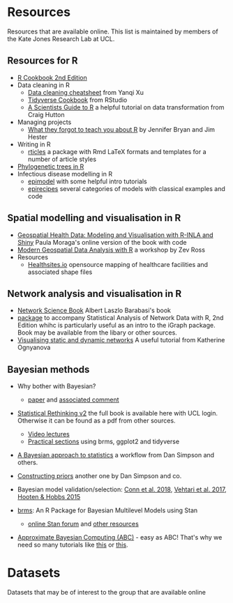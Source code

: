 # Resources
Resources that are available online. This list is maintained by members of the Kate Jones Research Lab at UCL.

## Resources for R

* [R Cookbook 2nd Edition](https://rc2e.com/)
* Data cleaning in R
  * [Data cleaning cheatsheet](https://www.yanqixu.com/My_R_Cheatsheet/data_cleaning_cheatsheet.html) from Yanqi Xu
  * [Tidyverse Cookbook](https://rstudio-education.github.io/tidyverse-cookbook/) from RStudio
  * [A Scientists Guide to R](https://craig.rbind.io/post/2019-12-30-asgr-2-1-data-transformation-part-1/) a helpful tutorial on data transformation from Craig Hutton
* Managing projects
  * [What they forgot to teach you about R](https://rstats.wtf/index.html) by Jennifer Bryan and Jim Hester
* Writing in R
  * [rticles](https://github.com/rstudio/rticles) a package with Rmd LaTeX formats and templates for a number of article styles
* [Phylogenetic trees in R](https://github.com/ArtPoon/ggfree)
* Infectious disease modelling in R
  * [epimodel](https://www.epimodel.org/tut.html) with some helpful intro tutorials
  * [epirecipes](http://epirecip.es/epicookbook/) several categories of models with classical examples and code

## Spatial modelling and visualisation in R

* [Geospatial Health Data: Modeling and Visualisation with R-INLA and Shiny](https://www.paulamoraga.com/book-geospatial/index.html) Paula Moraga's online version of the book with code
* [Modern Geospatial Data Analysis with R](http://files.zevross.com/workshops/spatial/slides/html/0-deck-list.html) a workshop by Zev Ross
* Resources
  * [Healthsites.io](https://healthsites.io/map?place=West%20Africa) opensource mapping of healthcare facilities and associated shape files

## Network analysis and visualisation in R

* [Network Science Book](http://networksciencebook.com/chapter/0) Albert Laszlo Barabasi's book
* [package](https://github.com/kolaczyk/sand) to accompany Statistical Analysis of Network Data with R, 2nd Edition whihc is particularly useful as an intro to the iGraph package. Book may be available from the libary or other sources. 
* [Visualising static and dynamic networks](https://kateto.net/network-visualization) A useful tutorial from Katherine Ognyanova

## Bayesian methods

* Why bother with Bayesian?
  * [paper](https://www.tandfonline.com/doi/full/10.1080/00031305.2018.1527253) and [associated comment](https://www.nature.com/articles/d41586-019-00857-9)
  
* [Statistical Rethinking v2](https://learning.oreilly.com/library/view/statistical-rethinking/9781482253481/) the full book is available here with UCL login. Otherwise it can be found as a pdf from other sources.
  * [Video lectures](https://xcelab.net/rm/statistical-rethinking/)
  * [Practical sections](https://bookdown.org/ajkurz/Statistical_Rethinking_recoded/) using brms, ggplot2 and tidyverse
* [A Bayesian approach to statistics](https://dpsimpson.github.io/pages/talks/Bayesian_Workflow.pdf) a workflow from Dan Simpson and others.
* [Constructing priors](https://projecteuclid.org/euclid.ss/1491465621) another one by Dan Simpson and co.
* Bayesian model validation/selection: [Conn et al. 2018](https://esajournals.onlinelibrary.wiley.com/doi/full/10.1002/ecm.1314), [Vehtari et al. 2017](https://link.springer.com/article/10.1007/s11222-016-9696-4), [Hooten & Hobbs 2015](https://esajournals.onlinelibrary.wiley.com/doi/10.1890/14-0661.1) 
* [brms](https://cran.r-project.org/web/packages/brms/brms.pdf): An R Package for Bayesian Multilevel Models using Stan
  * [online Stan forum](https://discourse.mc-stan.org/) and [other resources](https://mc-stan.org/users/interfaces/brms)
* [Approximate Bayesian Computing (ABC)](https://arxiv.org/abs/1802.09720) - easy as ABC! That's why we need so many tutorials like [this](https://www.sciencedirect.com/science/article/pii/S0025556416300839?via%3Dihub) or [this](https://www.sciencedirect.com/science/article/pii/S0022249612000272).



# Datasets
Datasets that may be of interest to the group that are available online
